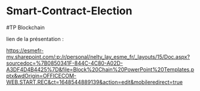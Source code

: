 # Smart-Contract-Election

#TP Blockchain

lien de la présentation :

https://esmefr-my.sharepoint.com/:p:/r/personal/nelty_lay_esme_fr/_layouts/15/Doc.aspx?sourcedoc=%7B0850341F-844C-4C80-A02D-A3DF4D4B4425%7D&file=Block%20Chain%20PowerPoint%20Templates.pptx&wdOrigin=OFFICECOM-WEB.START.REC&ct=1648544889139&action=edit&mobileredirect=true

